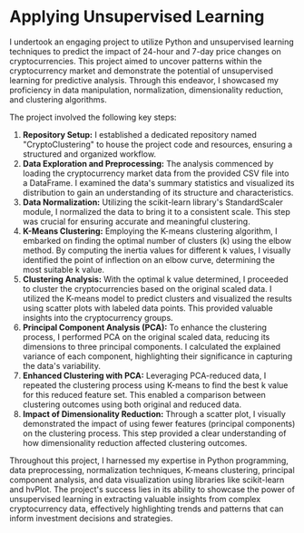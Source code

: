 # Applying Unsupervised Learning

I undertook an engaging project to utilize Python and unsupervised learning techniques to predict the impact of 24-hour and 7-day price changes on cryptocurrencies. This project aimed to uncover patterns within the cryptocurrency market and demonstrate the potential of unsupervised learning for predictive analysis. Through this endeavor, I showcased my proficiency in data manipulation, normalization, dimensionality reduction, and clustering algorithms.

The project involved the following key steps:

1. **Repository Setup:** I established a dedicated repository named "CryptoClustering" to house the project code and resources, ensuring a structured and organized workflow.
2. **Data Exploration and Preprocessing:** The analysis commenced by loading the cryptocurrency market data from the provided CSV file into a DataFrame. I examined the data's summary statistics and visualized its distribution to gain an understanding of its structure and characteristics.
3. **Data Normalization:** Utilizing the scikit-learn library's StandardScaler module, I normalized the data to bring it to a consistent scale. This step was crucial for ensuring accurate and meaningful clustering.
4. **K-Means Clustering:** Employing the K-means clustering algorithm, I embarked on finding the optimal number of clusters (k) using the elbow method. By computing the inertia values for different k values, I visually identified the point of inflection on an elbow curve, determining the most suitable k value.
5. **Clustering Analysis:** With the optimal k value determined, I proceeded to cluster the cryptocurrencies based on the original scaled data. I utilized the K-means model to predict clusters and visualized the results using scatter plots with labeled data points. This provided valuable insights into the cryptocurrency groups.
6. **Principal Component Analysis (PCA):** To enhance the clustering process, I performed PCA on the original scaled data, reducing its dimensions to three principal components. I calculated the explained variance of each component, highlighting their significance in capturing the data's variability.
7. **Enhanced Clustering with PCA:** Leveraging PCA-reduced data, I repeated the clustering process using K-means to find the best k value for this reduced feature set. This enabled a comparison between clustering outcomes using both original and reduced data.
8. **Impact of Dimensionality Reduction:** Through a scatter plot, I visually demonstrated the impact of using fewer features (principal components) on the clustering process. This step provided a clear understanding of how dimensionality reduction affected clustering outcomes.

Throughout this project, I harnessed my expertise in Python programming, data preprocessing, normalization techniques, K-means clustering, principal component analysis, and data visualization using libraries like scikit-learn and hvPlot. The project's success lies in its ability to showcase the power of unsupervised learning in extracting valuable insights from complex cryptocurrency data, effectively highlighting trends and patterns that can inform investment decisions and strategies.
